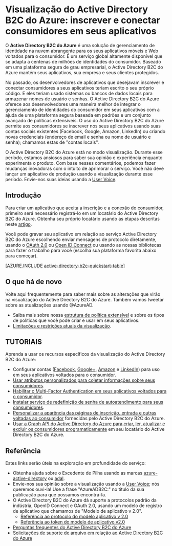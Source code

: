 <properties
	pageTitle="Visualização do Active Directory B2C do Azure: visão geral | Microsoft Azure"
	description="Desenvolvendo aplicativos voltados para o consumidor com o Active Directory B2C do Azure"
	services="active-directory-b2c"
	documentationCenter=""
	authors="swkrish"
	manager="msmbaldwin"
	editor=""/>

<tags
	ms.service="active-directory-b2c"
	ms.workload="identity"
	ms.tgt_pltfrm="na"
	ms.devlang="na"
	ms.topic="article"
	ms.date="09/28/2015"
	ms.author="swkrish"/>

# Visualização do Active Directory B2C do Azure: inscrever e conectar consumidores em seus aplicativos

O **Active Directory B2C do Azure** é uma solução de gerenciamento de identidade na nuvem abrangente para os seus aplicativos móveis e Web voltados para o consumidor. É um serviço global altamente disponível que se adapta a centenas de milhões de identidades do consumidor. Baseado em uma plataforma segura de grau empresarial, o Active Directory B2C do Azure mantém seus aplicativos, sua empresa e seus clientes protegidos.

No passado, os desenvolvedores de aplicativos que desejavam inscrever e conectar consumidores a seus aplicativos teriam escrito o seu próprio código. E eles teriam usado sistemas ou bancos de dados locais para armazenar nomes de usuário e senhas. O Active Directory B2C do Azure oferece aos desenvolvedores uma maneira melhor de integrar o gerenciamento de identidades do consumidor em seus aplicativos com a ajuda de uma plataforma segura baseada em padrões e um conjunto avançado de políticas extensíveis. O uso do Active Directory B2C do Azure permite aos consumidores se inscrever nos seus aplicativos usando suas contas sociais existentes (Facebook, Google, Amazon, LinkedIn) ou criando novas credenciais (endereço de email e senha ou nome de usuário e senha); chamamos estas de "contas locais".

O Active Directory B2C do Azure está no modo visualização. Durante esse período, estamos ansiosos para saber sua opinião e experiência enquanto experimenta o produto. Com base nesses comentários, podemos fazer mudanças inovadoras com o intuito de aprimorar o serviço. Você não deve lançar um aplicativo de produção usando a visualização durante esse período. Envie-nos suas ideias usando a [User Voice](http://feedback.azure.com/forums/169401-azure-active-directory).

## Introdução

Para criar um aplicativo que aceita a inscrição e a conexão do consumidor, primeiro será necessário registrá-lo em um locatário do Active Directory B2C do Azure. Obtenha seu próprio locatário usando as etapas descritas neste [artigo](active-directory-b2c-get-started.md).

Você pode gravar seu aplicativo em relação ao serviço Active Directory B2C do Azure escolhendo enviar mensagens de protocolo diretamente, usando o [OAuth 2.0](active-directory-b2c-protocols.md#oauth2-authorization-code-flow) ou [Open ID Connect](active-directory-b2c-protocols.md#openid-connect-sign-in-flow) ou usando as nossas bibliotecas para fazer o trabalho para você (escolha sua plataforma favorita abaixo para começar).

[AZURE.INCLUDE [active-directory-b2c-quickstart-table](../../includes/active-directory-b2c-quickstart-table.md)]

## O que há de novo

Volte aqui frequentemente para saber mais sobre as alterações que virão na visualização do Active Directory B2C do Azure. Também vamos tweetar sobre as atualizações usando @AzureAD.

- Saiba mais sobre nossa [estrutura de política extensível](active-directory-b2c-reference-policies.md) e sobre os tipos de políticas que você pode criar e usar em seus aplicativos.
- [Limitações e restrições atuais da visualização](active-directory-b2c-limitations.md).

## TUTORIAIS

Aprenda a usar os recursos específicos da visualização do Active Directory B2C do Azure:

- Configurar contas ([Facebook](active-directory-b2c-setup-fb-app.md), [Google+](active-directory-b2c-setup-goog-app.md), [Amazon](active-directory-b2c-setup-amzn-app.md) e [LinkedIn](active-directory-b2c-setup-li-app.md)) para uso em seus aplicativos voltados para o consumidor.
- [Usar atributos personalizados para coletar informações sobre seus consumidores](active-directory-b2c-reference-custom-attr.md).
- [Habilitar o Multi-Factor Authentication em seus aplicativos voltados para o consumidor](active-directory-b2c-reference-mfa.md).
- [Instalar serviço de redefinição de senha de autoatendimento para seus consumidores](active-directory-b2c-reference-sspr.md).
- [Personalizar a aparência das páginas de inscrição, entrada e outras voltadas ao consumidor](active-directory-b2c-reference-ui-customization.md) fornecidas pelo Active Directory B2C do Azure.
- [Usar a Graph API do Active Directory do Azure para criar, ler, atualizar e excluir os consumidores programaticamente](active-directory-b2c-devquickstarts-graph-dotnet.md) em seu locatário do Active Directory B2C do Azure.

## Referência

Estes links serão úteis na exploração em profundidade do serviço:

- Obtenha ajuda sobre o Excedente de Pilha usando as marcas [azure-active-directory](http://stackoverflow.com/questions/tagged/azure-active-directory) ou [adal](http://stackoverflow.com/questions/tagged/adal).
- Envie-nos sua opinião sobre a visualização usando a [User Voice](http://feedback.azure.com/forums/169401-azure-active-directory); nós queremos ouvi-la! Use a frase "AzureADB2C:" no título da sua publicação para que possamos encontrá-la.
- O Active Directory B2C do Azure dá suporte a protocolos padrão da indústria, OpenID Connect e OAuth 2.0, usando um modelo de registro de aplicativo que chamamos de "Modelo de aplicativo v 2.0".
  - [Referência ao protocolo do modelo aplicativo v 2.0](active-directory-b2c-reference-protocols.md)
  - [Referência ao token do modelo de aplicativo v2.0](active-directory-b2c-reference-tokens.md)
- [Perguntas frequentes do Active Directory B2C do Azure](active-directory-b2c-faqs.md)
- [Solicitações de suporte de arquivo em relação ao Active Directory B2C do Azure](active-directory-b2c-support.md)

<!---HONumber=Oct15_HO3-->